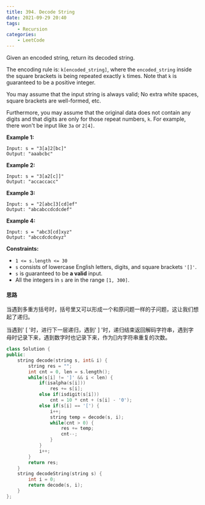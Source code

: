 ```yaml
---
title: 394. Decode String
date: 2021-09-29 20:40
tags:
    - Recursion
categories:
    - LeetCode
---
```


Given an encoded string, return its decoded string.

The encoding rule is: `k[encoded_string]`, where the `encoded_string` inside the square brackets is being repeated exactly `k` times. Note that `k` is guaranteed to be a positive integer.

You may assume that the input string is always valid; No extra white spaces, square brackets are well-formed, etc.

Furthermore, you may assume that the original data does not contain any digits and that digits are only for those repeat numbers, `k`. For example, there won't be input like `3a` or `2[4]`.

**Example 1:**

```
Input: s = "3[a]2[bc]"
Output: "aaabcbc"
```

**Example 2:**

```
Input: s = "3[a2[c]]"
Output: "accaccacc"
```

**Example 3:**

```
Input: s = "2[abc]3[cd]ef"
Output: "abcabccdcdcdef"
```

**Example 4:**

```
Input: s = "abc3[cd]xyz"
Output: "abccdcdcdxyz"
```

**Constraints:**

- `1 <= s.length <= 30`
- `s` consists of lowercase English letters, digits, and square brackets `'[]'`.
- `s` is guaranteed to be **a valid** input.
- All the integers in `s` are in the range `[1, 300]`.

#### 思路

当遇到多重方括号时，括号里又可以形成一个和原问题一样的子问题，这让我们想起了递归。

当遇到' [ '时，进行下一层递归，遇到' ] '时，递归结束返回解码字符串，遇到字母时记录下来，遇到数字时也记录下来，作为[]内字符串重复的次数。

```c++
class Solution {
public:
    string decode(string s, int& i) {
        string res = "";
        int cnt = 0, len = s.length();
        while(s[i] != ']' && i < len) {
            if(isalpha(s[i]))
                res += s[i];
            else if(isdigit(s[i]))
                cnt = 10 * cnt + (s[i] - '0');
            else if(s[i] == '[') {
                i++;
                string temp = decode(s, i);
                while(cnt > 0) {
                    res += temp;
                    cnt--;
                }
            }
            i++;
        }
        return res;
    }
    string decodeString(string s) {
        int i = 0;
        return decode(s, i);
    }
};
```

